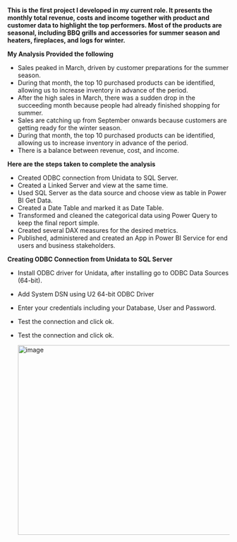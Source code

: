 **This is the first project I developed in my current role. It presents the monthly total revenue, costs and income together with product and customer data to highlight the top performers. Most of the products are seasonal, including BBQ grills and accessories for summer season and heaters, fireplaces, and logs for winter.**

**My Analysis Provided the following**

- Sales peaked in March, driven by customer preparations for the summer season.
- During that month, the top 10 purchased products can be identified, allowing us to increase inventory in advance of the period.
- After the high sales in March, there was a sudden drop in the succeeding month because people had already finished shopping for summer.
- Sales are catching up from September onwards because customers are getting ready for the winter season.
- During that month, the top 10 purchased products can be identified, allowing us to increase inventory in advance of the period.
- There is a balance between revenue, cost, and income.

**Here are the steps taken to complete the analysis**

- Created ODBC connection from Unidata to SQL Server.
- Created a Linked Server and view at the same time.
- Used SQL Server as the data source and choose view as table in Power BI Get Data.
- Created a Date Table and marked it as Date Table.
- Transformed and cleaned the categorical data using Power Query to keep the final report simple.
- Created several DAX measures for the desired metrics.
- Published, administered and created an App in Power BI Service for end users and business stakeholders.





**Creating ODBC Connection from Unidata to SQL Server**
- Install ODBC driver for Unidata, after installing go to ODBC Data Sources (64-bit).
- Add System DSN using U2 64-bit ODBC Driver
- Enter your credentials including your Database, User and Password.
- Test the connection and click ok.
- Test the connection and click ok.
  
  <img width="598" height="429" alt="image" src="https://github.com/user-attachments/assets/c51a56fe-43a0-46d7-b2b5-0c4cdf07731f" />


  
